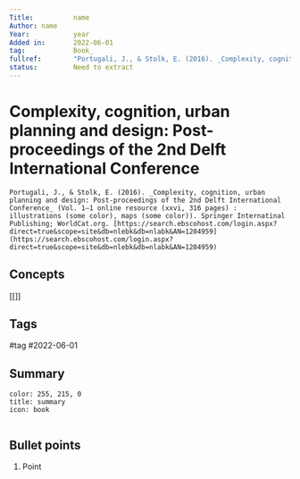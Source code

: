 ```yaml
---
Title: 			name
Author:	name
Year:			year
Added in:		2022-06-01
tag:			Book_
fullref: 		"Portugali, J., & Stolk, E. (2016). _Complexity, cognition, urban planning and design: Post-proceedings of the 2nd Delft International Conference_ (Vol. 1–1 online resource (xxvi, 316 pages) : illustrations (some color), maps (some color)). Springer Internatinal Publishing; WorldCat.org. [https://search.ebscohost.com/login.aspx?direct=true&scope=site&db=nlebk&db=nlabk&AN=1204959](https://search.ebscohost.com/login.aspx?direct=true&scope=site&db=nlebk&db=nlabk&AN=1204959)"
status:			Need to extract
---
```

# Complexity, cognition, urban planning and design: Post-proceedings of the 2nd Delft International Conference 
```ad-quote
Portugali, J., & Stolk, E. (2016). _Complexity, cognition, urban planning and design: Post-proceedings of the 2nd Delft International Conference_ (Vol. 1–1 online resource (xxvi, 316 pages) : illustrations (some color), maps (some color)). Springer Internatinal Publishing; WorldCat.org. [https://search.ebscohost.com/login.aspx?direct=true&scope=site&db=nlebk&db=nlabk&AN=1204959](https://search.ebscohost.com/login.aspx?direct=true&scope=site&db=nlebk&db=nlabk&AN=1204959)
```
## Concepts
[[]]
## Tags
#tag 
#2022-06-01


## Summary
```ad-info
color: 255, 215, 0
title: summary
icon: book


```
## Bullet points
1. Point
